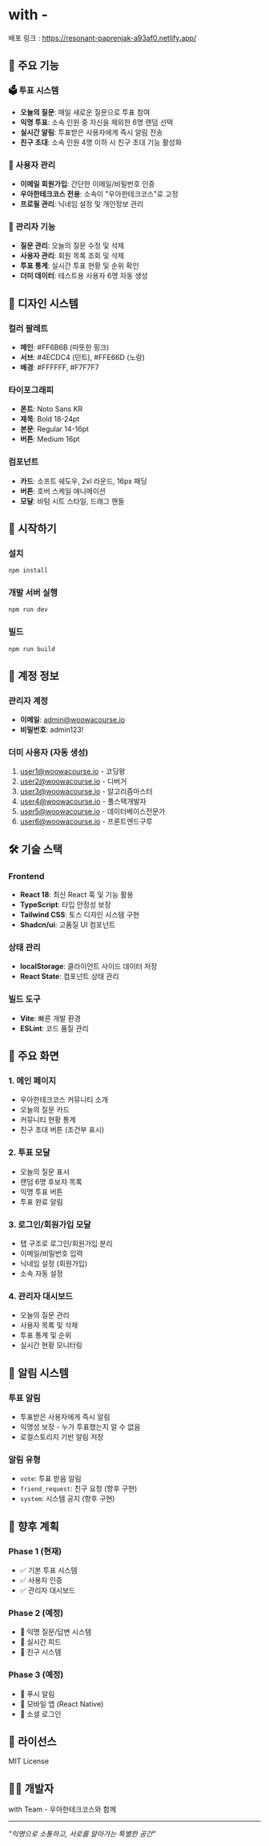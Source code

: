 
# with - 

배포 링크 : https://resonant-paprenjak-a93af0.netlify.app/

## 🌟 주요 기능

### 🗳️ 투표 시스템
- **오늘의 질문**: 매일 새로운 질문으로 투표 참여
- **익명 투표**: 소속 인원 중 자신을 제외한 6명 랜덤 선택
- **실시간 알림**: 투표받은 사용자에게 즉시 알림 전송
- **친구 초대**: 소속 인원 4명 이하 시 친구 초대 기능 활성화

### 👤 사용자 관리
- **이메일 회원가입**: 간단한 이메일/비밀번호 인증
- **우아한테크코스 전용**: 소속이 "우아한테크코스"로 고정
- **프로필 관리**: 닉네임 설정 및 개인정보 관리

### 🔧 관리자 기능
- **질문 관리**: 오늘의 질문 수정 및 삭제
- **사용자 관리**: 회원 목록 조회 및 삭제
- **투표 통계**: 실시간 투표 현황 및 순위 확인
- **더미 데이터**: 테스트용 사용자 6명 자동 생성

## 🎨 디자인 시스템

### 컬러 팔레트
- **메인**: #FF6B6B (따뜻한 핑크)
- **서브**: #4ECDC4 (민트), #FFE66D (노랑)
- **배경**: #FFFFFF, #F7F7F7

### 타이포그래피
- **폰트**: Noto Sans KR
- **제목**: Bold 18-24pt
- **본문**: Regular 14-16pt
- **버튼**: Medium 16pt

### 컴포넌트
- **카드**: 소프트 쉐도우, 2xl 라운드, 16px 패딩
- **버튼**: 호버 스케일 애니메이션
- **모달**: 바텀 시트 스타일, 드래그 핸들

## 🚀 시작하기

### 설치
```bash
npm install
```

### 개발 서버 실행
```bash
npm run dev
```

### 빌드
```bash
npm run build
```

## 👥 계정 정보

### 관리자 계정
- **이메일**: admin@woowacourse.io
- **비밀번호**: admin123!

### 더미 사용자 (자동 생성)
1. user1@woowacourse.io - 코딩왕
2. user2@woowacourse.io - 디버거
3. user3@woowacourse.io - 알고리즘마스터
4. user4@woowacourse.io - 풀스택개발자
5. user5@woowacourse.io - 데이터베이스전문가
6. user6@woowacourse.io - 프론트엔드구루

## 🛠️ 기술 스택

### Frontend
- **React 18**: 최신 React 훅 및 기능 활용
- **TypeScript**: 타입 안정성 보장
- **Tailwind CSS**: 토스 디자인 시스템 구현
- **Shadcn/ui**: 고품질 UI 컴포넌트

### 상태 관리
- **localStorage**: 클라이언트 사이드 데이터 저장
- **React State**: 컴포넌트 상태 관리

### 빌드 도구
- **Vite**: 빠른 개발 환경
- **ESLint**: 코드 품질 관리

## 📱 주요 화면

### 1. 메인 페이지
- 우아한테크코스 커뮤니티 소개
- 오늘의 질문 카드
- 커뮤니티 현황 통계
- 친구 초대 버튼 (조건부 표시)

### 2. 투표 모달
- 오늘의 질문 표시
- 랜덤 6명 후보자 목록
- 익명 투표 버튼
- 투표 완료 알림

### 3. 로그인/회원가입 모달
- 탭 구조로 로그인/회원가입 분리
- 이메일/비밀번호 입력
- 닉네임 설정 (회원가입)
- 소속 자동 설정

### 4. 관리자 대시보드
- 오늘의 질문 관리
- 사용자 목록 및 삭제
- 투표 통계 및 순위
- 실시간 현황 모니터링

## 🔔 알림 시스템

### 투표 알림
- 투표받은 사용자에게 즉시 알림
- 익명성 보장 - 누가 투표했는지 알 수 없음
- 로컬스토리지 기반 알림 저장

### 알림 유형
- `vote`: 투표 받음 알림
- `friend_request`: 친구 요청 (향후 구현)
- `system`: 시스템 공지 (향후 구현)

## 🎯 향후 계획

### Phase 1 (현재)
- ✅ 기본 투표 시스템
- ✅ 사용자 인증
- ✅ 관리자 대시보드

### Phase 2 (예정)
- 🔄 익명 질문/답변 시스템
- 🔄 실시간 피드
- 🔄 친구 시스템

### Phase 3 (예정)
- 🔄 푸시 알림
- 🔄 모바일 앱 (React Native)
- 🔄 소셜 로그인

## 📄 라이선스

MIT License

## 👨‍💻 개발자

with Team - 우아한테크코스와 함께

---

*"익명으로 소통하고, 서로를 알아가는 특별한 공간"*
